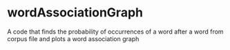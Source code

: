 # wordAssociationGraph
A code that finds the probability of occurrences of a word after a word from corpus file and plots a word association graph 
